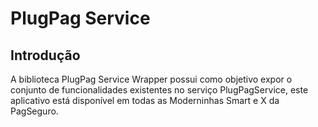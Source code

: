 # PlugPag Service
## Introdução
A biblioteca PlugPag Service Wrapper possui como objetivo expor o conjunto de funcionalidades existentes no serviço PlugPagService, este aplicativo está disponível em todas as Moderninhas Smart e X da PagSeguro.
